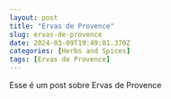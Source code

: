 ```yaml
---
layout: post
title: "Ervas de Provence"
slug: ervas-de-provence
date: 2024-03-09T19:49:01.370Z
categories: [Herbs and Spices]
tags: [Ervas de Provence]
---
```

Esse é um post sobre Ervas de Provence